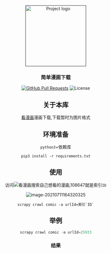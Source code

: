 <p align="center">
  <a href="" rel="noopener">
 <img width=200px height=200px src="https://i.imgur.com/6wj0hh6.jpg" alt="Project logo"></a>
</p>

<h3 align="center">简单漫画下载</h3>

<div align="center">


[![GitHub Pull Requests](https://img.shields.io/github/issues-pr/Createitv/kanmanSpider.svg)](https://github.com//Createitv/kanmanSpider/pulls)
![License](https://img.shields.io/badge/license-MIT-blue.svg)


## 关于本库 
[看漫画](https://www.kanman.com)漫画下载,下载暂时为图片格式

## 环境准备
`python3`+依赖库

```
pip3 install -r requirements.txt
```

## 使用
访问![看漫画](https://www.kanman.com)搜索自己想看的漫画,108647就是索引`ID`

![image-20210711164320325](https://typora-1300715298.cos.ap-shanghai.myqcloud.com/uPic/image-20210711164320325.png)


```
scrapy crawl comic -a urlId=索引`ID`
```

## 举例

```python
scrapy crawl comic -a urlId=25933
```

### 结果

